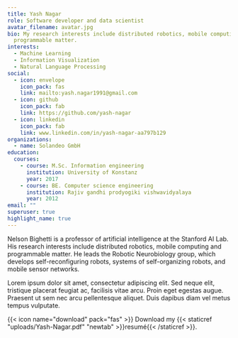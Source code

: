 ```yaml
---
title: Yash Nagar
role: Software developer and data scientist
avatar_filename: avatar.jpg
bio: My research interests include distributed robotics, mobile computing and
  programmable matter.
interests:
  - Machine Learning
  - Information Visualization
  - Natural Language Processing
social:
  - icon: envelope
    icon_pack: fas
    link: mailto:yash.nagar1991@gmail.com
  - icon: github
    icon_pack: fab
    link: https://github.com/yash-nagar
  - icon: linkedin
    icon_pack: fab
    link: www.linkedin.com/in/yash-nagar-aa797b129
organizations:
  - name: Solandeo GmbH
education:
  courses:
    - course: M.Sc. Information engineering
      institution: University of Konstanz
      year: 2017
    - course: BE. Computer science engineering
      institution: Rajiv gandhi prodyogiki vishwavidyalaya
      year: 2012
email: ""
superuser: true
highlight_name: true
---
```

Nelson Bighetti is a professor of artificial intelligence at the Stanford AI Lab. His research interests include distributed robotics, mobile computing and programmable matter. He leads the Robotic Neurobiology group, which develops self-reconfiguring robots, systems of self-organizing robots, and mobile sensor networks.

Lorem ipsum dolor sit amet, consectetur adipiscing elit. Sed neque elit, tristique placerat feugiat ac, facilisis vitae arcu. Proin eget egestas augue. Praesent ut sem nec arcu pellentesque aliquet. Duis dapibus diam vel metus tempus vulputate.

{{< icon name="download" pack="fas" >}} Download my {{< staticref "uploads/Yash-Nagar.pdf" "newtab" >}}resumé{{< /staticref >}}.